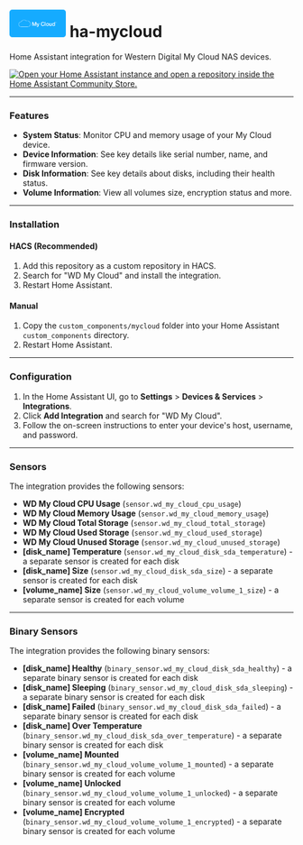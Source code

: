# <img src="images/logo.png" alt="WD My Cloud App Icon" width="100"> ha-mycloud

Home Assistant integration for Western Digital My Cloud NAS devices.

[![Open your Home Assistant instance and open a repository inside the Home Assistant Community Store.](https://my.home-assistant.io/badges/hacs_repository.svg)](https://my.home-assistant.io/redirect/hacs_repository/?owner=J-shw&repository=ha-mycloud&category=Integration)

---

### Features
- **System Status**: Monitor CPU and memory usage of your My Cloud device.
- **Device Information**: See key details like serial number, name, and firmware version.
- **Disk Information**: See key details about disks, including their health status.
- **Volume Information**: View all volumes size, encryption status and more.


---

### Installation

#### HACS (Recommended)
1. Add this repository as a custom repository in HACS.
2. Search for "WD My Cloud" and install the integration.
3. Restart Home Assistant.

#### Manual
1. Copy the `custom_components/mycloud` folder into your Home Assistant `custom_components` directory.
2. Restart Home Assistant.

---

### Configuration
1. In the Home Assistant UI, go to **Settings** > **Devices & Services** > **Integrations**.
2. Click **Add Integration** and search for "WD My Cloud".
3. Follow the on-screen instructions to enter your device's host, username, and password.

---

### Sensors
The integration provides the following sensors:
- **WD My Cloud CPU Usage** (`sensor.wd_my_cloud_cpu_usage`)
- **WD My Cloud Memory Usage** (`sensor.wd_my_cloud_memory_usage`)
- **WD My Cloud Total Storage** (`sensor.wd_my_cloud_total_storage`)
- **WD My Cloud Used Storage** (`sensor.wd_my_cloud_used_storage`)
- **WD My Cloud Unused Storage** (`sensor.wd_my_cloud_unused_storage`)
- **[disk_name] Temperature** (`sensor.wd_my_cloud_disk_sda_temperature`) - a separate sensor is created for each disk
- **[disk_name] Size** (`sensor.wd_my_cloud_disk_sda_size`) - a separate sensor is created for each disk
- **[volume_name] Size** (`sensor.wd_my_cloud_volume_volume_1_size`) - a separate sensor is created for each volume

***

### Binary Sensors
The integration provides the following binary sensors:
- **[disk_name] Healthy** (`binary_sensor.wd_my_cloud_disk_sda_healthy`) - a separate binary sensor is created for each disk
- **[disk_name] Sleeping** (`binary_sensor.wd_my_cloud_disk_sda_sleeping`) - a separate binary sensor is created for each disk
- **[disk_name] Failed** (`binary_sensor.wd_my_cloud_disk_sda_failed`) - a separate binary sensor is created for each disk
- **[disk_name] Over Temperature** (`binary_sensor.wd_my_cloud_disk_sda_over_temperature`) - a separate binary sensor is created for each disk
- **[volume_name] Mounted** (`binary_sensor.wd_my_cloud_volume_volume_1_mounted`) - a separate binary sensor is created for each volume
- **[volume_name] Unlocked** (`binary_sensor.wd_my_cloud_volume_volume_1_unlocked`) - a separate binary sensor is created for each volume
- **[volume_name] Encrypted** (`binary_sensor.wd_my_cloud_volume_volume_1_encrypted`) - a separate binary sensor is created for each volume